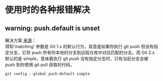 # 使用时的各种报错解决

## warning: push.default is unset

解决方案 [来源](http://blog.csdn.net/jrainbow/article/details/19338525)：<br>
得知'matching' 参数是 Git 1.x 的默认行为，其意是如果你执行 git push 但没有指定分支，它将 push 所有你本地的分支到远程仓库中对应匹配的分支。而 Git 2.x 默认的是 simple，意味着执行 git push 没有指定分支时，只有当前分支会被 push 到你使用 git pull 获取的代码。

```
git config --global push.default simple
```
